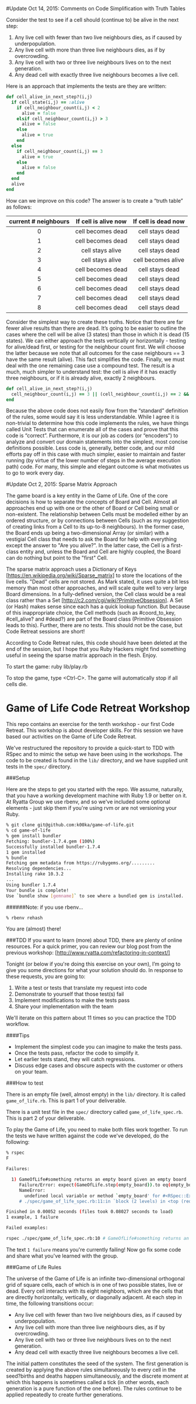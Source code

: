 #Update Oct 14, 2015: Comments on Code Simplification with Truth Tables

Consider the test to see if a cell should (continue to) be alive in the next step:

1. Any live cell with fewer than two live neighbours dies, as if caused by underpopulation.
1. Any live cell with more than three live neighbours dies, as if by overcrowding.
1. Any live cell with two or three live neighbours lives on to the next generation.
1. Any dead cell with exactly three live neighbours becomes a live cell.

Here is an approach that implements the tests are they are written:

``` ruby
def cell_alive_in_next_step?(i,j)
  if cell_state(i,j) == :alive
    if cell_neighbour_count(i,j) < 2
      alive = false
    elsif cell_neighbour_count(i,j) > 3
      alive = false
    else
      alive = true
    end
  else
    if cell_neighbour_count(i,j) == 3
      alive = true
    else
      alive = false
    end
  end
  alive
end
```

How can we improve on this code?
The answer is to create a “truth table” as follows:


|current # neighbours|If cell is alive now|If cell is dead now|
|:------------------:|:-----------------:|:-----------------:|
|0|cell becomes dead|cell stays dead|
|1|cell becomes dead|cell stays dead|
|2|cell stays alive|cell stays dead|
|3|cell stays alive|cell becomes alive|
|4|cell becomes dead|cell stays dead|
|5|cell becomes dead|cell stays dead|
|6|cell becomes dead|cell stays dead|
|7|cell becomes dead|cell stays dead|
|8|cell becomes dead|cell stays dead|

Consider the simplest way to create these truths. Notice that there are far fewer alive results than there are dead. It’s going to be easier to outline the cases where the cell will be alive (3 states) than those in which it is dead (15 states). We can either approach the tests vertically or horizontally - testing for alive/dead first, or testing for the neighbour count first. We will choose the latter because we note that all outcomes for the case neighbours == 3 have the same result (alive). This fact simplifies the code. Finally, we must deal with the one remaining case use a compound test. The result is a much, much simpler to understand test: the cell is alive if it has exactly three neighbours, or if it is already alive, exactly 2 neighbours.

```ruby
def cell_alive_in_next_step?(i,j)
  cell_neighbour_count(i,j) == 3 || (cell_neighbour_count(i,j) == 2 && cell_state(i.j) == :alive)
end
```
Because the above code does not easily flow from the “standard” definition of the rules, some would say it is less understandable. While I agree it is non-trivial to determine how this code implements the rules, we have things called Unit Tests that can enumerate all of the cases and prove that this code is “correct”. Furthermore, it is our job as coders (or “encoders”) to analyze and convert our domain statements into the simplest, most concise definitions possible. Less code is, generally, better code, and our mild efforts pay off in this case with much simpler, easier to maintain and faster running (by virtue of the lower number of steps in the average execution path) code. For many, this simple and elegant outcome is what motivates us to go to work every day.

#Update Oct 2, 2015: Sparse Matrix Approach

The game board is a key entity in the Game of Life. One of the core decisions is how to separate the concepts of Board and Cell. Almost all approaches end up with one or the other of Board or Cell being small or non-existent. The relationship between Cells must be modelled either by an ordered structure, or by connections between Cells (such as my suggestion of creating links from a Cell to its up-to-8 neighbours). In the former case, the Board ends up being a two-dimensional Array (or similar) with a vestigial Cell class that needs to ask the Board for help with everything except the answer to "Are you alive?". In the latter case, the Cell is a first-class entity and, unless the Board and Cell are highly coupled, the Board can do nothing but point to the "first" Cell.

The sparse matrix approach uses a Dictionary of Keys [https://en.wikipedia.org/wiki/Sparse_matrix] to store the locations of the live cells. "Dead" cells are not stored. As Mark stated, it uses quite a bit less memory than most other approaches, and will scale quite well to very large Board dimensions. In a fully-defined version, the Cell class would be a real class rather than a Set [http://c2.com/cgi/wiki?PrimitiveObsession]. A Set (or Hash) makes sense since each has a quick lookup function. But because of this inappropriate choice, the Cell methods (such as #coord_to_key, #cell_alive? and #dead?) are part of the Board class (Primitive Obsession leads to this). Further, there are no tests. This should not be the case, but Code Retreat sessions are short!

According to Code Retreat rules, this code should have been deleted at the end of the session, but I hope that you Ruby Hackers might find something useful in seeing the sparse matrix approach in the flesh. Enjoy.

To start the game:
ruby lib/play.rb

To stop the game, type &lt;Ctrl-C&gt;. The game will automatically stop if all cells die.


Game of Life Code Retreat Workshop
==================================

This repo contains an exercise for the tenth workshop - our first Code Retreat. This workshop is about developer skills. For this session we have based our activities on the Game of Life Code Retreat.

We've restructured the repository to provide a quick-start to TDD with RSpec and to mimic the setup we have been using in the workshops. The code to be created is found in the ``lib/`` directory, and we have supplied unit tests in the ``spec/`` directory.

###Setup

Here are the steps to get you started with the repo. We assume, naturally, that you have a working development machine with Ruby 1.9 or better on it. At Ryatta Group we use rbenv, and so we've included some optional elements - just skip them if you're using rvm or are not versioning your Ruby.

```sh
% git clone git@github.com:k00ka/game-of-life.git
% cd game-of-life
% gem install bundler
Fetching: bundler-1.7.4.gem (100%)
Successfully installed bundler-1.7.4
1 gem installed
% bundle
Fetching gem metadata from https://rubygems.org/.........
Resolving dependencies...
Installing rake 10.3.2
...
Using bundler 1.7.4
Your bundle is complete!
Use `bundle show [gemname]` to see where a bundled gem is installed.
```
######Note: if you use rbenv...
```sh
% rbenv rehash
```
You are (almost) there!

###TDD
If you want to learn (more) about TDD, there are plenty of online resources. For a quick primer, you can review our blog post from the previous workshop: [http://www.ryatta.com/refactoring-in-context/]

Tonight (or below if you're doing this exercise on your own), I’m going to give you some directions for what your solution should do. In response to these requests, you are going to:

1. Write a test or tests that translate my request into code
1. Demonstrate to yourself that those test(s) fail
1. Implement modifications to make the tests pass
1. Share your implementation with the team

We'll iterate on this pattern about 11 times so you can practice the TDD workflow.

####Tips
* Implement the simplest code you can imagine to make the tests pass.
* Once the tests pass, refactor the code to simplify it.
* Let earlier tests stand, they will catch regressions.
* Discuss edge cases and obscure aspects with the customer or others on your team.

###How to test

There is an empty file (well, almost empty) in the ``lib/`` directory. It is called ``game_of_life.rb``. This is part 1 of your deliverable.

There is a unit test file in the ``spec/`` directory called ``game_of_life_spec.rb``. This is part 2 of your deliverable.

To play the Game of Life, you need to make both files work together.
To run the tests we have written against the code we've developed, do the following:
```sh
% rspec
F

Failures:

  1) GameOfLife#something returns an empty board given an empty board
     Failure/Error: expect(GameOfLife.step(empty_board)).to eq(empty_board)
     NameError:
       undefined local variable or method `empty_board' for #<RSpec::ExampleGroups::GameOfLifeSomething:0x007faad89e3ec0>
     # ./spec/game_of_life_spec.rb:11:in `block (2 levels) in <top (required)>'

Finished in 0.00052 seconds (files took 0.08027 seconds to load)
1 example, 1 failure

Failed examples:

rspec ./spec/game_of_life_spec.rb:10 # GameOfLife#something returns an empty board given an empty board
```

The text ``1 failure`` means you're currently failing! Now go fix some code and share what you've learned with the group.

###Game of Life Rules

The universe of the Game of Life is an infinite two-dimensional orthogonal grid of square cells, each of which is in one of two possible states, live or dead. Every cell interacts with its eight neighbors, which are the cells that are directly horizontally, vertically, or diagonally adjacent. At each step in time, the following transitions occur:

* Any live cell with fewer than two live neighbours dies, as if caused by underpopulation.
* Any live cell with more than three live neighbours dies, as if by overcrowding.
* Any live cell with two or three live neighbours lives on to the next generation.
* Any dead cell with exactly three live neighbours becomes a live cell.

The initial pattern constitutes the seed of the system. The first generation is created by applying the above rules simultaneously to every cell in the seed?births and deaths happen simultaneously, and the discrete moment at which this happens is sometimes called a tick (in other words, each generation is a pure function of the one before). The rules continue to be applied repeatedly to create further generations.
